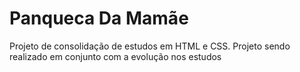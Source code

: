 # Panqueca Da Mamãe
 Projeto de consolidação de estudos em HTML e CSS.
 Projeto sendo realizado em conjunto com a evolução nos estudos